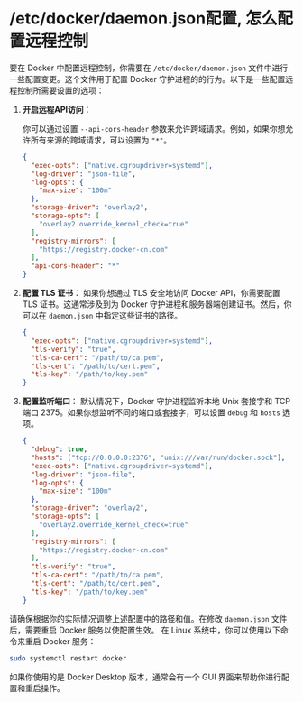 # /etc/docker/daemon.json配置, 怎么配置远程控制

要在 Docker 中配置远程控制，你需要在 `/etc/docker/daemon.json` 文件中进行一些配置变更。这个文件用于配置 Docker 守护进程的的行为。以下是一些配置远程控制所需要设置的选项：

1. **开启远程API访问**：

   你可以通过设置 `--api-cors-header` 参数来允许跨域请求。例如，如果你想允许所有来源的跨域请求，可以设置为 `"*"`。

   ```json
   {
     "exec-opts": ["native.cgroupdriver=systemd"],
     "log-driver": "json-file",
     "log-opts": {
       "max-size": "100m"
     },
     "storage-driver": "overlay2",
     "storage-opts": [
       "overlay2.override_kernel_check=true"
     ],
     "registry-mirrors": [
       "https://registry.docker-cn.com"
     ],
     "api-cors-header": "*"
   }
   ```

2. **配置 TLS 证书**：
   如果你想通过 TLS 安全地访问 Docker API，你需要配置 TLS 证书。这通常涉及到为 Docker 守护进程和服务器端创建证书。然后，你可以在 `daemon.json` 中指定这些证书的路径。

   ```json
   {
     "exec-opts": ["native.cgroupdriver=systemd"],
     "tls-verify": "true",
     "tls-ca-cert": "/path/to/ca.pem",
     "tls-cert": "/path/to/cert.pem",
     "tls-key": "/path/to/key.pem"
   }
   ```

3. **配置监听端口**：
   默认情况下，Docker 守护进程监听本地 Unix 套接字和 TCP 端口 2375。如果你想监听不同的端口或套接字，可以设置 `debug` 和 `hosts` 选项。

   ```json
   {
     "debug": true,
     "hosts": ["tcp://0.0.0.0:2376", "unix:///var/run/docker.sock"],
     "exec-opts": ["native.cgroupdriver=systemd"],
     "log-driver": "json-file",
     "log-opts": {
       "max-size": "100m"
     },
     "storage-driver": "overlay2",
     "storage-opts": [
       "overlay2.override_kernel_check=true"
     ],
     "registry-mirrors": [
       "https://registry.docker-cn.com"
     ],
     "tls-verify": "true",
     "tls-ca-cert": "/path/to/ca.pem",
     "tls-cert": "/path/to/cert.pem",
     "tls-key": "/path/to/key.pem"
   }
   ```

请确保根据你的实际情况调整上述配置中的路径和值。在修改 `daemon.json` 文件后，需要重启 Docker 服务以使配置生效。
在 Linux 系统中，你可以使用以下命令来重启 Docker 服务：

```bash
sudo systemctl restart docker
```

如果你使用的是 Docker Desktop 版本，通常会有一个 GUI 界面来帮助你进行配置和重启操作。
